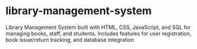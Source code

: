# library-management-system
Library Management System built with HTML, CSS, JavaScript, and SQL for managing books, staff, and students. Includes features for user registration, book issue/return tracking, and database integration
